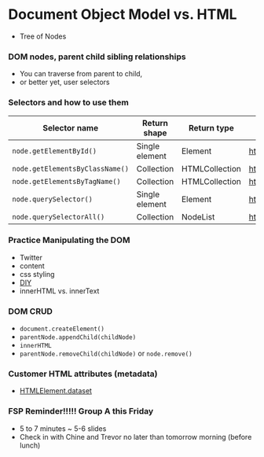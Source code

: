 # Document Object Model vs. HTML

- Tree of Nodes

### DOM nodes, parent child sibling relationships

- You can traverse from parent to child,
- or better yet, user selectors

### Selectors and how to use them

| Selector name                   | Return shape   | Return type    | Reference             |
| ------------------------------- | -------------- | -------------- | --------------------- |
| `node.getElementById()`         | Single element | Element        | https://goo.gl/8cHGoy |
| `node.getElementsByClassName()` | Collection     | HTMLCollection | https://goo.gl/qcAhcp |
| `node.getElementsByTagName()`   | Collection     | HTMLCollection | https://goo.gl/QHozSh |
| `node.querySelector()`          | Single element | Element        | https://goo.gl/6Pqbcc |
| `node.querySelectorAll()`       | Collection     | NodeList       | https://goo.gl/vTfXza |

### Practice Manipulating the DOM

- Twitter
- content
- css styling
- [DIY](https://en.wikipedia.org/wiki/Document_Object_Model)
- innerHTML vs. innerText

### DOM CRUD

- `document.createElement()`
- `parentNode.appendChild(childNode)`
- `innerHTML`
- `parentNode.removeChild(childNode)` or `node.remove()`

### Customer HTML attributes (metadata)

- [HTMLElement.dataset](https://developer.mozilla.org/en-US/docs/Web/API/HTMLElement/dataset)

### FSP Reminder!!!!! Group A this Friday

- 5 to 7 minutes
  ~ 5-6 slides
- Check in with Chine and Trevor no later than tomorrow morning (before lunch)
